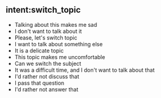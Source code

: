 ## intent:switch_topic
- Talking about this makes me sad
- I don't want to talk about it
- Please, let's switch topic
- I want to talk about something else
- It is a delicate topic
- This topic makes me uncomfortable
- Can we switch the subject
- It was a difficult time, and I don't want to talk about that
- I'd rather not discuss that
- I pass that question
- I'd rather not answer that
